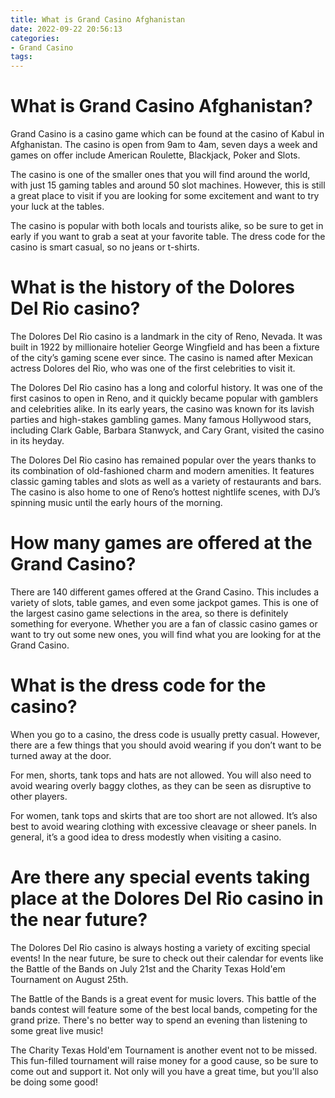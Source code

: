 ```yaml
---
title: What is Grand Casino Afghanistan 
date: 2022-09-22 20:56:13
categories:
- Grand Casino
tags:
---
```



# What is Grand Casino Afghanistan? 

Grand Casino is a casino game which can be found at the casino of Kabul in Afghanistan. The casino is open from 9am to 4am, seven days a week and games on offer include American Roulette, Blackjack, Poker and Slots. 

The casino is one of the smaller ones that you will find around the world, with just 15 gaming tables and around 50 slot machines. However, this is still a great place to visit if you are looking for some excitement and want to try your luck at the tables. 

The casino is popular with both locals and tourists alike, so be sure to get in early if you want to grab a seat at your favorite table. The dress code for the casino is smart casual, so no jeans or t-shirts.

#  What is the history of the Dolores Del Rio casino? 

The Dolores Del Rio casino is a landmark in the city of Reno, Nevada. It was built in 1922 by millionaire hotelier George Wingfield and has been a fixture of the city’s gaming scene ever since. The casino is named after Mexican actress Dolores del Rio, who was one of the first celebrities to visit it.

The Dolores Del Rio casino has a long and colorful history. It was one of the first casinos to open in Reno, and it quickly became popular with gamblers and celebrities alike. In its early years, the casino was known for its lavish parties and high-stakes gambling games. Many famous Hollywood stars, including Clark Gable, Barbara Stanwyck, and Cary Grant, visited the casino in its heyday.

The Dolores Del Rio casino has remained popular over the years thanks to its combination of old-fashioned charm and modern amenities. It features classic gaming tables and slots as well as a variety of restaurants and bars. The casino is also home to one of Reno’s hottest nightlife scenes, with DJ’s spinning music until the early hours of the morning.

#  How many games are offered at the Grand Casino? 

There are 140 different games offered at the Grand Casino. This includes a variety of slots, table games, and even some jackpot games. This is one of the largest casino game selections in the area, so there is definitely something for everyone. Whether you are a fan of classic casino games or want to try out some new ones, you will find what you are looking for at the Grand Casino.

#  What is the dress code for the casino? 

When you go to a casino, the dress code is usually pretty casual. However, there are a few things that you should avoid wearing if you don’t want to be turned away at the door.

For men, shorts, tank tops and hats are not allowed. You will also need to avoid wearing overly baggy clothes, as they can be seen as disruptive to other players.

For women, tank tops and skirts that are too short are not allowed. It’s also best to avoid wearing clothing with excessive cleavage or sheer panels. In general, it’s a good idea to dress modestly when visiting a casino.

#  Are there any special events taking place at the Dolores Del Rio casino in the near future?

The Dolores Del Rio casino is always hosting a variety of exciting special events! In the near future, be sure to check out their calendar for events like the Battle of the Bands on July 21st and the Charity Texas Hold'em Tournament on August 25th.

The Battle of the Bands is a great event for music lovers. This battle of the bands contest will feature some of the best local bands, competing for the grand prize. There's no better way to spend an evening than listening to some great live music!

The Charity Texas Hold'em Tournament is another event not to be missed. This fun-filled tournament will raise money for a good cause, so be sure to come out and support it. Not only will you have a great time, but you'll also be doing some good!